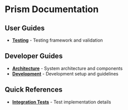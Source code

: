 # Prism Documentation

## User Guides
<!-- - **[Configuration](src/configuration.md)** - Configuration file format and options -->
- **[Testing](src/testing.md)** - Testing framework and validation

## Developer Guides  
- **[Architecture](src/architecture.md)** - System architecture and components
- **[Development](src/development.md)** - Development setup and guidelines

## Quick References
- **[Integration Tests](../tests/procfs-integration-tests/README.md)** - Test implementation details